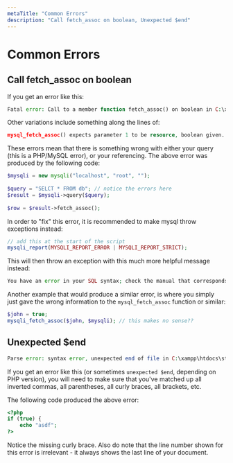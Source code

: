 ```yaml
---
metaTitle: "Common Errors"
description: "Call fetch_assoc on boolean, Unexpected $end"
---
```


# Common Errors



## Call fetch_assoc on boolean


If you get an error like this:

```php
Fatal error: Call to a member function fetch_assoc() on boolean in C:\xampp\htdocs\stack\index.php on line 7

```

Other variations include something along the lines of:

```php
mysql_fetch_assoc() expects parameter 1 to be resource, boolean given...

```

These errors mean that there is something wrong with either your query (this is a PHP/MySQL error), or your referencing. The above error was produced by the following code:

```php
$mysqli = new mysqli("localhost", "root", "");
    
$query = "SELCT * FROM db"; // notice the errors here
$result = $mysqli->query($query);
    
$row = $result->fetch_assoc();

```

In order to "fix" this error, it is recommended to make mysql throw exceptions instead:

```php
// add this at the start of the script
mysqli_report(MYSQLI_REPORT_ERROR | MYSQLI_REPORT_STRICT);

```

This will then throw an exception with this much more helpful message instead:

```php
You have an error in your SQL syntax; check the manual that corresponds to your MariaDB server version for the right syntax to use near 'SELCT * FROM db' at line 1

```

Another example that would produce a similar error, is where you simply just gave the wrong information to the `mysql_fetch_assoc` function or similar:

```php
$john = true;
mysqli_fetch_assoc($john, $mysqli); // this makes no sense??

```



## Unexpected $end


```php
Parse error: syntax error, unexpected end of file in C:\xampp\htdocs\stack\index.php on line 4

```

If you get an error like this (or sometimes `unexpected $end`, depending on PHP version), you will need to make sure that you've matched up all inverted commas, all parentheses, all curly braces, all brackets, etc.

The following code produced the above error:

```php
<?php
if (true) {
    echo "asdf";
?>

```

Notice the missing curly brace. Also do note that the line number shown for this error is irrelevant - it always shows the last line of your document.

